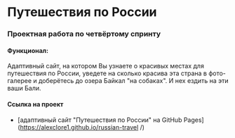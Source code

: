 # Путешествия по России
### Проектная работа по четвёртому спринту

#### Функционал:
Адаптивный сайт, на котором Вы узнаете о красивых местах для путешествия по России, уведете на сколько красива эта страна в фото-галерее и доберётесь до озера Байкал "на собаках". И нех ездить на эти ваши Бали.


#### Ссылка на проект
* [адаптивный сайт "Путешествия по России" на GitHub Pages](https://alexclore1.github.io/russian-travel /)